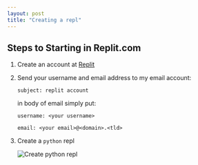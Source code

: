 ```yaml
---
layout: post
title: "Creating a repl"
---
```


## Steps to Starting in Replit.com

1.  Create an account at [Replit](https://replit.com)

2.  Send your username and email address to my email account:

    `subject: replit account`

    in body of email simply put:

    `username: <your username>`

    `email: <your email>@<domain>.<tld>`

3.  Create a `python` repl

    ![Create python repl](/code/assets/images/replify.gif)




